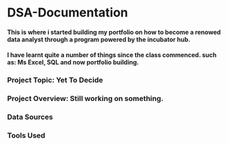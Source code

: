# DSA-Documentation

#### This is where i started building my portfolio on how to become a renowed data analyst through a program powered by the incubator hub.

#### I have learnt quite a number of things since the class commenced. such as: Ms Excel, SQL and now portfolio building.

### Project Topic: Yet To Decide

### Project Overview: Still working on something.

### Data Sources

### Tools Used
